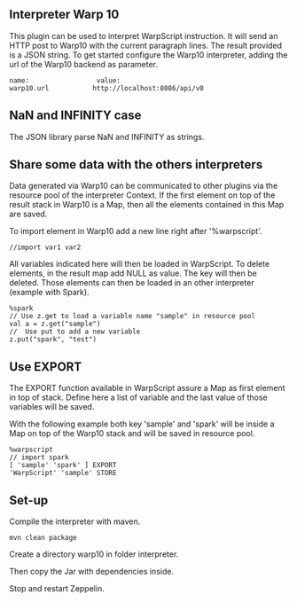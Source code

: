 ## Interpreter Warp 10

This plugin can be used to interpret WarpScript instruction. It will send an HTTP post to Warp10 with the current paragraph lines.
The result provided is a JSON string. 
To get started configure the Warp10 interpreter, adding the url of the Warp10 backend as parameter.
```
name:                 value:
warp10.url           http://localhost:8086/api/v0
```

## NaN and INFINITY case
The JSON library parse NaN and INFINITY as strings.

## Share some data with the others interpreters

Data generated via Warp10 can be communicated to other plugins via the resource pool of the interpreter Context.
If the first element on top of the result stack in Warp10 is a Map, then all the elements contained in this Map are saved.

To import element in Warp10 add a new line right after '%warpscript'.
```
//import var1 var2
```
All variables indicated here will then be loaded in WarpScript. 
To delete elements, in the result map add NULL as value. The key will then be deleted.
Those elements can then be loaded in an other interpreter (example with Spark).

```
%spark
// Use z.get to load a variable name "sample" in resource pool
val a = z.get("sample")
//  Use put to add a new variable
z.put("spark", "test")
```

## Use EXPORT
The EXPORT function available in WarpScript assure a Map as first element in top of stack.
Define here a list of variable and the last value of those variables will be saved.

With the following example both key 'sample' and 'spark' will be inside a Map on top of the Warp10 stack and will be saved in resource pool.
```
%warpscript
// import spark
[ 'sample' 'spark' ] EXPORT
'WarpScript' 'sample' STORE
```

## Set-up 

Compile the interpreter with maven.

```
mvn clean package
```

Create a directory warp10 in folder interpreter.

Then copy the Jar with dependencies inside.

Stop and restart Zeppelin.
